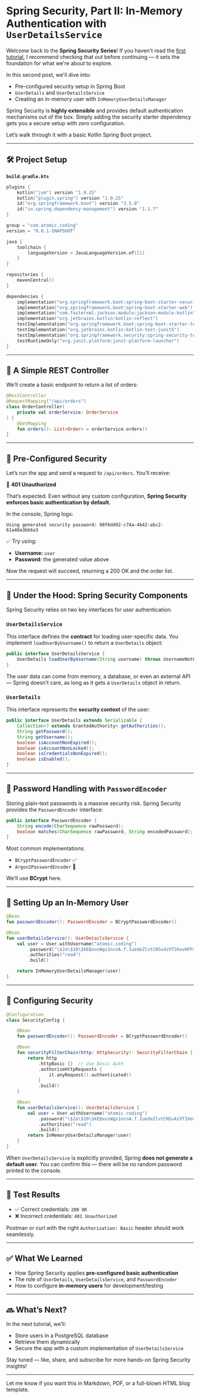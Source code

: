 # Spring Security, Part II: In-Memory Authentication with `UserDetailsService`

Welcome back to the **Spring Security Series**!
If you haven't read the [first tutorial](#), I recommend checking that out before continuing — it sets the foundation for what we're about to explore.

In this second post, we'll dive into:

* Pre-configured security setup in Spring Boot
* `UserDetails` and `UserDetailsService`
* Creating an in-memory user with `InMemoryUserDetailsManager`

Spring Security is **highly extensible** and provides default authentication mechanisms out of the box. Simply adding the security starter dependency gets you a secure setup with zero configuration.

Let’s walk through it with a basic Kotlin Spring Boot project.

---

## 🛠 Project Setup

**`build.gradle.kts`**

```kotlin
plugins {
    kotlin("jvm") version "1.9.25"
    kotlin("plugin.spring") version "1.9.25"
    id("org.springframework.boot") version "3.5.0"
    id("io.spring.dependency-management") version "1.1.7"
}

group = "com.atomic.coding"
version = "0.0.1-SNAPSHOT"

java {
    toolchain {
        languageVersion = JavaLanguageVersion.of(21)
    }
}

repositories {
    mavenCentral()
}

dependencies {
    implementation("org.springframework.boot:spring-boot-starter-security")
    implementation("org.springframework.boot:spring-boot-starter-web")
    implementation("com.fasterxml.jackson.module:jackson-module-kotlin")
    implementation("org.jetbrains.kotlin:kotlin-reflect")
    testImplementation("org.springframework.boot:spring-boot-starter-test")
    testImplementation("org.jetbrains.kotlin:kotlin-test-junit5")
    testImplementation("org.springframework.security:spring-security-test")
    testRuntimeOnly("org.junit.platform:junit-platform-launcher")
}
```

---

## 🧾 A Simple REST Controller

We’ll create a basic endpoint to return a list of orders:

```kotlin
@RestController
@RequestMapping("/api/orders")
class OrderController(
    private val orderService: OrderService
) {
    @GetMapping
    fun orders(): List<Order> = orderService.orders()
}
```

---

## 🔐 Pre-Configured Security

Let’s run the app and send a request to `/api/orders`. You’ll receive:

📛 **401 Unauthorized**

That’s expected. Even without any custom configuration, **Spring Security enforces basic authentication by default.**

In the console, Spring logs:

```
Using generated security password: 98f6dd92-c74a-4b42-abc2-61a40a3bb6a3
```

✅ Try using:

* **Username:** `user`
* **Password:** the generated value above

Now the request will succeed, returning a 200 OK and the order list.

---

## 🧱 Under the Hood: Spring Security Components

Spring Security relies on two key interfaces for user authentication:

### `UserDetailsService`

This interface defines the **contract** for loading user-specific data. You implement `loadUserByUsername()` to return a `UserDetails` object:

```java
public interface UserDetailsService {
    UserDetails loadUserByUsername(String username) throws UsernameNotFoundException;
}
```

The user data can come from memory, a database, or even an external API — Spring doesn’t care, as long as it gets a `UserDetails` object in return.

### `UserDetails`

This interface represents the **security context** of the user:

```java
public interface UserDetails extends Serializable {
    Collection<? extends GrantedAuthority> getAuthorities();
    String getPassword();
    String getUsername();
    boolean isAccountNonExpired();
    boolean isAccountNonLocked();
    boolean isCredentialsNonExpired();
    boolean isEnabled();
}
```

---

## 🔑 Password Handling with `PasswordEncoder`

Storing plain-text passwords is a massive security risk. Spring Security provides the `PasswordEncoder` interface:

```java
public interface PasswordEncoder {
    String encode(CharSequence rawPassword);
    boolean matches(CharSequence rawPassword, String encodedPassword);
}
```

Most common implementations:

* `BCryptPasswordEncoder` ✅
* `Argon2PasswordEncoder` 🧠

We’ll use **BCrypt** here.

---

## 🧪 Setting Up an In-Memory User

```kotlin
@Bean
fun passwordEncoder(): PasswordEncoder = BCryptPasswordEncoder()

@Bean
fun userDetailsService(): UserDetailsService {
    val user = User.withUsername("atomic.coding")
        .password("\$2a\$10\$kEQxusWgs1ncnA.f.IuedeZlvtCNSu4zVT3XovHFFmPWRcaYwrlzu") // encoded "qwerty"
        .authorities("read")
        .build()

    return InMemoryUserDetailsManager(user)
}
```

---

## 🔐 Configuring Security

```kotlin
@Configuration
class SecurityConfig {

    @Bean
    fun passwordEncoder(): PasswordEncoder = BCryptPasswordEncoder()

    @Bean
    fun securityFilterChain(http: HttpSecurity): SecurityFilterChain {
        return http
            .httpBasic {}  // Use Basic Auth
            .authorizeHttpRequests {
                it.anyRequest().authenticated()
            }
            .build()
    }

    @Bean
    fun userDetailsService(): UserDetailsService {
        val user = User.withUsername("atomic.coding")
            .password("\$2a\$10\$kEQxusWgs1ncnA.f.IuedeZlvtCNSu4zVT3XovHFFmPWRcaYwrlzu")
            .authorities("read")
            .build()
        return InMemoryUserDetailsManager(user)
    }
}
```

When `UserDetailsService` is explicitly provided, Spring **does not generate a default user**. You can confirm this — there will be no random password printed to the console.

---

## 🧪 Test Results

* ✅ Correct credentials: `200 OK`
* ❌ Incorrect credentials: `401 Unauthorized`

Postman or curl with the right `Authorization: Basic` header should work seamlessly.

---

## ✅ What We Learned

* How Spring Security applies **pre-configured basic authentication**
* The role of `UserDetails`, `UserDetailsService`, and `PasswordEncoder`
* How to configure **in-memory users** for development/testing

---

## 🔜 What’s Next?

In the next tutorial, we’ll:

* Store users in a PostgreSQL database
* Retrieve them dynamically
* Secure the app with a custom implementation of `UserDetailsService`

Stay tuned — like, share, and subscribe for more hands-on Spring Security insights!

---

Let me know if you want this in Markdown, PDF, or a full-blown HTML blog template.
